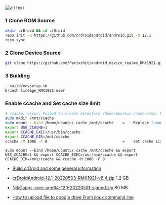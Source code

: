 ![alt text][logo]

[logo]:https://crdroid.net/img/logo.png "crDroid Android"

### 1 Clone ROM Source

```bash
mkdir crDroid && cd crDroid
repo init -u https://github.com/crdroidandroid/android.git -b 12.1
repo sync
```

### 2 Clone Device Source

```bash
git clone https://github.com/Parixshit/android_device_realme_RMX1921.git -b 12.1 device/realme/RMX1921
```

### 3 Building

```bash
. build/envsetup.sh
brunch lineage_RMX1921-user
```

### Enable ccache and Set cache size limit

```bash
# ccache: error: Failed to create directory /home/ubuntu/.ccache/tmp: Read-only file system
sudo mkdir /mnt/ccache
sudo mount --bind /home/ubuntu/.cache /mnt/ccache    =    Replace "ubuntu" with your server username.
export USE_CCACHE=1
export CCACHE_EXEC=/usr/bin/ccache
export CCACHE_DIR=/mnt/ccache
ccache -M 100G -F 0                                  =    Set cache size limit to 100.0 GB.
```

```
sudo mount --bind /home/ubuntu/.cache /mnt/ccache && export USE_CCACHE=1 && export CCACHE_EXEC=/usr/bin/ccache && export CCACHE_DIR=/mnt/ccache && ccache -M 100G -F 0
```

- [Build crDroid and some general information](https://github.com/crdroidandroid/android#12-initializing-repo)

- [crDroidAndroid-12.1-20220503-RMX1921-v8.4.zip](https://drive.google.com/uc?id=1nsTUvaVrYwj7G3j1H3h7Cj6ap4LwBlBO&export=download) 1.2 GB

- [NikGapps-core-arm64-12.1-20220501-signed.zip](https://sourceforge.net/projects/nikgapps/files/Releases/NikGapps-SL/01-May-2022/NikGapps-core-arm64-12.1-20220501-signed.zip/download) 80 MB

- [How to upload file to google drive From linux command line](https://medium.com/geekculture/how-to-upload-file-to-google-drive-from-linux-command-line-69668fbe4937)